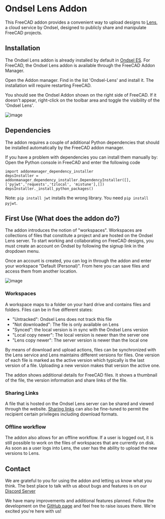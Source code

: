 # Ondsel Lens Addon

This FreeCAD addon provides a convenient way to upload designs
to [Lens](https://lens.ondsel.com), a cloud service by Ondsel, designed
to publicly share and manipulate FreeCAD projects. 

## Installation

The Ondsel Lens addon is already installed by default in [Ondsel ES](https://ondsel.com/download/).
For FreeCAD, the Ondsel Lens addon is available through the FreeCAD Addon Manager. 

Open the Addon manager. Find in the list 'Ondsel-Lens' and install it.
The installation will require restarting FreeCAD.

You should see the Ondsel Addon shown on the right side of FreeCAD. If it doesn't appear, right-click on the toolbar area and toggle the visibility of the 'Ondsel Lens'.

![image](https://github.com/Ondsel-Development/Ondsel-Lens/assets/538057/766b7cd7-5c0a-409b-9135-940be8b2fe54)

## Dependencies

The addon requires a couple of additional Python dependencies that should be installed automatically by the FreeCAD addon manager.

If you have a problem with dependencies you can install them manually by:
Open the Python console in FreeCAD and enter the following code

```
import addonmanager_dependency_installer
depsInstaller = addonmanager_dependency_installer.DependencyInstaller([],['pyjwt','requests','tzlocal', 'mistune'],[])
depsInstaller._install_python_packages()
```

Note: ```pip install jwt``` installs the wrong library. You need ```pip install pyjwt```.

## First Use (What does the addon do?)

The addon introduces the notion of "workspaces". Workspaces are collections of
files that constitute a project and are hosted on the Ondsel Lens server.  To
start working and collaborating on FreeCAD designs, you must create an account
on Ondsel by following the signup link in the dropdown menu.

Once an account is created, you can log in through the addon and enter your
workspace "Default (Personal)".  From here you can save files and access them
from another location.

<!-- needs to be updated with images from the new flavor -->
![image](https://github.com/Ondsel-Development/Ondsel-Lens/assets/538057/5de4781c-b90c-4de1-bd8a-e23283348fbd)

### Workspaces

A workspace maps to a folder on your hard drive and contains files
and folders.  Files can be in five different states:

- "Untracked": Ondsel Lens does not track this file
- "Not downloaded": The file is only available on Lens
- "Synced": the local version is in sync with the Ondsel Lens version
- "Local copy newer": The local version is newer than the server one
- "Lens copy newer": The server version is newer than the local one

By means of download and upload actions, files can be synchronized with the
Lens service and Lens maintains different versions for files.  One version of
each file is marked as the active version which typically is the last
version of a file.  Uploading a new version makes that version the active one.

The addon shows additional details for FreeCAD files.  It shows a thumbnail
of the file, the version information and share links of the file.

### Sharing Links

A file that is hosted on the Ondsel Lens server can be shared and viewed through 
the website. [Sharing links](https://lens.ondsel.com/share/6488bfa93649fe410974f6f9)
can also be fine-tuned to permit the recipient certain privileges including
download formats.

### Offline workflow

The addon also allows for an offline workflow.  If a user is logged out, it is
still possible to work on the files of workspaces that are currently on disk.
As soon as a user logs into Lens, the user has the ability to upload the new
versions to Lens.

## Contact

We are grateful to you for using the addon and letting us know what you think.
The best place to talk with us about bugs and features is on our [Discord Server](https://discord.gg/7jmzezyyfP)

We have many improvements and additional features planned.  Follow the development on the
[GitHub page](https://github.com/Ondsel-Development/Ondsel-Lens) and feel free to raise issues there.
We're excited you're here with us!

